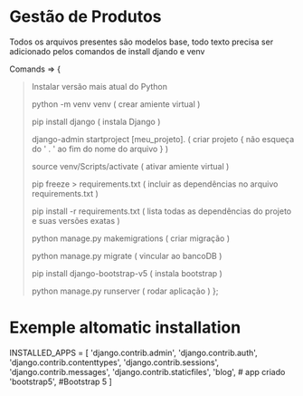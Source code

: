 # Gestão de Produtos 

Todos os arquivos presentes são modelos base, todo texto precisa ser adicionado pelos comandos de install djando e venv


Comands => 
{ 
> Instalar versão mais atual do Python
>
> python -m venv venv ( crear amiente virtual )
>
> pip install django ( instala Django )
>
> django-admin startproject [meu_projeto]. ( criar projeto { não esqueça do ' . ' ao fim do nome do arquivo } )
> 
> source venv/Scripts/activate ( ativar amiente virtual )
>
> pip freeze > requirements.txt ( incluir as dependências no arquivo requirements.txt )
> 
> pip install -r requirements.txt ( lista todas as dependências do projeto e suas versões exatas )
>
> python manage.py makemigrations ( criar migração )
>
> python manage.py migrate ( vincular ao bancoDB )
>
> pip install django-bootstrap-v5 ( instala bootstrap )
>
> python manage.py runserver ( rodar aplicação )
};



# Exemple altomatic installation

INSTALLED_APPS = [
    'django.contrib.admin',
    'django.contrib.auth',
    'django.contrib.contenttypes',
    'django.contrib.sessions',
    'django.contrib.messages',
    'django.contrib.staticfiles',
    'blog',  # app criado
    'bootstrap5', #Bootstrap 5
]

